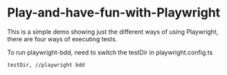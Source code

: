 # Play-and-have-fun-with-Playwright
This is a simple demo showing just the different ways of using Playwright, there are four ways of executing tests.

To run playwright-bdd, need to switch the testDir in playwright.config.ts

`testDir, //playwright bdd`
